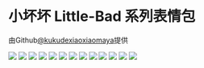 # 小坏坏 Little-Bad 系列表情包

由Github[@kukudexiaoxiaomaya](https://github.com/kukudexiaoxiaomaya)提供

![](https://cdn.jsdelivr.net/gh/2x-ercha/twikoo-magic@1.0/image/Little-Bad/一群坏坏.jpg)
![](https://cdn.jsdelivr.net/gh/2x-ercha/twikoo-magic@1.0/image/Little-Bad/中坏坏.jpg)
![](https://cdn.jsdelivr.net/gh/2x-ercha/twikoo-magic@1.0/image/Little-Bad/发火的坏坏.jpg)
![](https://cdn.jsdelivr.net/gh/2x-ercha/twikoo-magic@1.0/image/Little-Bad/坏坏坏.jpg)
![](https://cdn.jsdelivr.net/gh/2x-ercha/twikoo-magic@1.0/image/Little-Bad/大坏坏.jpg)
![](https://cdn.jsdelivr.net/gh/2x-ercha/twikoo-magic@1.0/image/Little-Bad/天使一般的坏坏.jpg)
![](https://cdn.jsdelivr.net/gh/2x-ercha/twikoo-magic@1.0/image/Little-Bad/害羞坏.jpg)
![](https://cdn.jsdelivr.net/gh/2x-ercha/twikoo-magic@1.0/image/Little-Bad/小坏蛋.jpg)
![](https://cdn.jsdelivr.net/gh/2x-ercha/twikoo-magic@1.0/image/Little-Bad/我们一起做坏坏的事.jpg)
![](https://cdn.jsdelivr.net/gh/2x-ercha/twikoo-magic@1.0/image/Little-Bad/敲板子的坏坏.gif)
![](https://cdn.jsdelivr.net/gh/2x-ercha/twikoo-magic@1.0/image/Little-Bad/比地球还大的坏坏.jpg)
![](https://cdn.jsdelivr.net/gh/2x-ercha/twikoo-magic@1.0/image/Little-Bad/流泪的坏坏.jpg)
![](https://cdn.jsdelivr.net/gh/2x-ercha/twikoo-magic@1.0/image/Little-Bad/热炸的坏坏.jpg)
